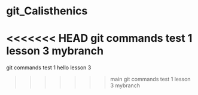 # git_Calisthenics
<<<<<<< HEAD
git commands test 1 lesson 3 mybranch
=======
git commands test 1 hello lesson 3
>>>>>>> main
git commands test 1 lesson 3 mybranch